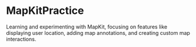 # MapKitPractice
Learning and experimenting with MapKit, focusing on features like displaying user location, adding map annotations, and creating custom map interactions.
